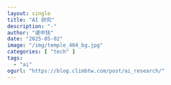 ```yaml
---
layout: single
title: "AI 研究"
description: "-"
author: "谌中钱"
date: "2025-05-02"
image: "/img/temple_404_bg.jpg"
categories: [ "tech" ]
tags:
  - "ai"
ogurl: "https://blog.climbtw.com/post/ai_research/"
---
```


<br />
<br />

<!-- @import "[TOC]" {cmd="toc" depthFrom=1 depthTo=6} -->

<!-- code_chunk_output -->

<!-- /code_chunk_output -->
